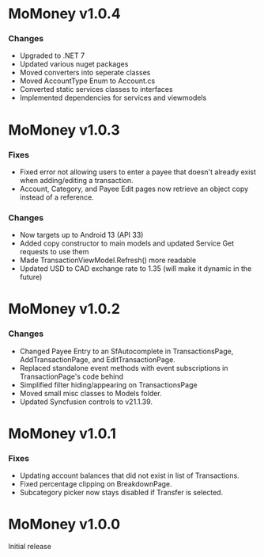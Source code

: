 # MoMoney v1.0.4

### Changes

* Upgraded to .NET 7
* Updated various nuget packages
* Moved converters into seperate classes
* Moved AccountType Enum to Account.cs
* Converted static services classes to interfaces
* Implemented dependencies for services and viewmodels


# MoMoney v1.0.3

### Fixes

* Fixed error not allowing users to enter a payee that doesn't already exist when adding/editing a transaction.
* Account, Category, and Payee Edit pages now retrieve an object copy instead of a reference.

### Changes

* Now targets up to Android 13 (API 33)
* Added copy constructor to main models and updated Service Get requests to use them
* Made TransactionViewModel.Refresh() more readable
* Updated USD to CAD exchange rate to 1.35 (will make it dynamic in the future)


# MoMoney v1.0.2

### Changes

* Changed Payee Entry to an SfAutocomplete in TransactionsPage, AddTransactionPage, and EditTransactionPage.
* Replaced standalone event methods with event subscriptions in TransactionPage's code behind
* Simplified filter hiding/appearing on TransactionsPage
* Moved small misc classes to Models folder.
* Updated Syncfusion controls to v21.1.39.


# MoMoney v1.0.1

### Fixes

* Updating account balances that did not exist in list of Transactions.
* Fixed percentage clipping on BreakdownPage.
* Subcategory picker now stays disabled if Transfer is selected.


# MoMoney v1.0.0

Initial release

